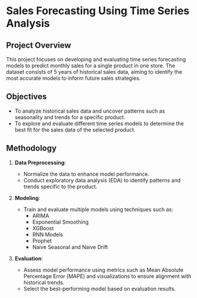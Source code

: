# Sales Forecasting Using Time Series Analysis

## Project Overview

This project focuses on developing and evaluating time series forecasting models to predict monthly sales for a single product in one store. The dataset consists of 5 years of historical sales data, aiming to identify the most accurate models to inform future sales strategies.

## Objectives

- To analyze historical sales data and uncover patterns such as seasonality and trends for a specific product.
- To explore and evaluate different time series models to determine the best fit for the sales data of the selected product.

## Methodology

1. **Data Preprocessing**: 
   - Normalize the data to enhance model performance.
   - Conduct exploratory data analysis (EDA) to identify patterns and trends specific to the product.

2. **Modeling**:
   - Train and evaluate multiple models using techniques such as:
     - ARIMA
     - Exponential Smoothing
     - XGBoost
     - RNN Models
     - Prophet
     - Naive Seasonal and Naive Drift

3. **Evaluation**:
   - Assess model performance using metrics such as Mean Absolute Percentage Error (MAPE) and visualizations to ensure alignment with historical trends.
   - Select the best-performing model based on evaluation results.

